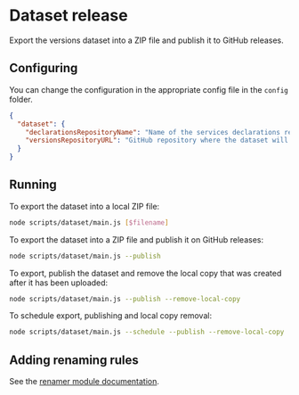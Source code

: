 # Dataset release

Export the versions dataset into a ZIP file and publish it to GitHub releases.

## Configuring

You can change the configuration in the appropriate config file in the `config` folder.

```json
{
  "dataset": {
    "declarationsRepositoryName": "Name of the services declarations repository",
    "versionsRepositoryURL": "GitHub repository where the dataset will be published as a release; recommended to be the versions repository for discoverability and tagging purposes"
  }
}
```

## Running

To export the dataset into a local ZIP file:

```sh
node scripts/dataset/main.js [$filename]
```

To export the dataset into a ZIP file and publish it on GitHub releases:

```sh
node scripts/dataset/main.js --publish
```

To export, publish the dataset and remove the local copy that was created after it has been uploaded:

```sh
node scripts/dataset/main.js --publish --remove-local-copy
```

To schedule export, publishing and local copy removal:

```sh
node scripts/dataset/main.js --schedule --publish --remove-local-copy
```

## Adding renaming rules

See the [renamer module documentation](../renamer/README.md).
